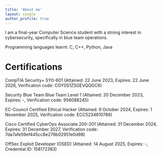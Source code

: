 ```yaml
---
title: 'About me'
layout: single
author_profile: true
---
```

I am a final-year Computer Science student with a strong interest in cybersecurity, specifically in blue team operations. 

Programming languages learnt: C, C++, Python, Java

# Certifications
CompTIA Security+ SY0-601 (Attained: 22 June 2023, Expires: 22 June 2026, Verification code: CGY0S1ZSGEVQQGC6)

Security Blue Team Blue Team Level 1 (Attained: 20 December 2023, Expires: -, Verification code: 956088245)

EC-Council Certified Ethical Hacker (Attained: 9 October 2024, Expires: 1 November 2025, Verification code: ECC5234610789)

Cisco Certified CyberOps Associate 200-201 (Attained: 31 December 2024, Expires: 31 December 2027, Verification code: 7da7afe59ef445cc8e276b02951e0d98)

OffSec Exploit Developer (OSED) (Attained: 14 August 2025, Expires: -, Credential ID: 158172383)